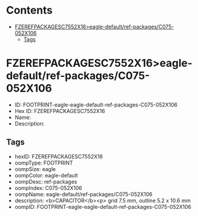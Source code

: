 



Contents
========

* [FZEREFPACKAGESC7552X16>eagle-default/ref-packages/C075-052X106](#fzerefpackagesc7552x16eagle-defaultref-packagesc075-052x106)
	* [Tags](#tags)

# FZEREFPACKAGESC7552X16>eagle-default/ref-packages/C075-052X106

- ID: FOOTPRINT-eagle-eagle-default-ref-packages-C075-052X106
- Hex ID: FZEREFPACKAGESC7552X16
- Name: 
- Description: 

## Tags

- hexID: FZEREFPACKAGESC7552X16
- oompType: FOOTPRINT
- oompSize: eagle
- oompColor: eagle-default
- oompDesc: ref-packages
- oompIndex: C075-052X106
- oompName: eagle-default/ref-packages/C075-052X106
- description: &lt;b&gt;CAPACITOR&lt;/b&gt;&lt;p&gt;&#xD;
grid 7.5 mm, outline 5.2 x 10.6 mm
- oompID: FOOTPRINT-eagle-eagle-default-ref-packages-C075-052X106
